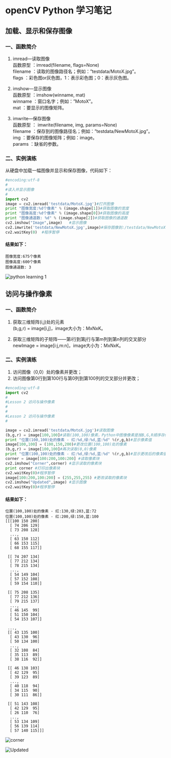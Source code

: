 # openCV Python 学习笔记
## 加载、显示和保存图像
### 一、函数简介

1. imread—读取图像  
函数原型 ：imread(filename, flags=None)  
filename ：读取的图像路径名；例如：”testdata/MotoX.jpg”。  
flags ：彩色图or灰色图，1：表示彩色图；0：表示灰色图。  

2. imshow—显示图像  
函数原型 ：imshow(winname, mat)  
winname ：窗口名字；例如：”MotoX”。  
mat ：要显示的图像矩阵。  

3. imwrite—保存图像   
函数原型 ： imwrite(filename, img, params=None)    
filename ：保存到的图像路径名；例如：”testdata/NewMotoX.jpg”。   
img ：要保存的图像矩阵；例如：image。  
params ：缺省的参数。  

### 二、实例演练
从硬盘中加载一幅图像并显示和保存图像，代码如下：

```python
#encoding:utf-8
#
#读入并显示图像
#
import cv2
image = cv2.imread('testdata/MotoX.jpg')#打开图像
print "图像宽度:%d个像素" % (image.shape[1])#获取图像的宽度
print "图像高度:%d个像素" % (image.shape[0])#获取图像的高度
print "图像通道数: %d" % (image.shape[2])#获取图像的通道数
cv2.imshow("Image",image)   #显示图像
cv2.imwrite('testdata/NewMotoX.jpg',image)#保存图像到:/testdata/NewMotoX.jpg
cv2.waitKey(0)  #程序暂停
```

#### 结果如下：
```
图像宽度:675个像素  
图像高度:600个像素  
图像通道数: 3
```
![python learning 1](http://ww1.sinaimg.cn/large/61b54654gw1extxgv8d1lj21cu10mnhz.jpg)

## 访问与操作像素

### 一、函数简介

1. 获取三维矩阵(i,j)处的元素   
(b,g,r) = image[i,j]，image大小为：MxNxK。

2. 获取三维矩阵的子矩阵——第i行到第j行与第m列到第n列的交叉部分   
newImage = image[i:j,m:n]，image大小为：MxNxK。


### 二、实例演练

1. 访问图像（0,0）处的像素并更改；  
2. 访问图像第0行到第100行与第0列到第100列的交叉部分并更改；

```python
#encoding:utf-8
import cv2
#
#Lesson 2 访问与操作像素
#
#
#Lesson 2 访问与操作像素
#

image = cv2.imread('testdata/MotoX.jpg')#读取图像
(b,g,r) = image[100,100]#读取(100,100)像素，Python中图像像素是按B,G,R顺序存储的
print "位置(100,100)处的像素 - 红:%d,绿:%d,蓝:%d" %(r,g,b)#显示像素值
image[100,100] = (100,150,200)#更改位置(100,100)处的像素
(b,g,r) = image[100,100]#再次读取(0,0)像素
print "位置(100,100)处的像素 - 红:%d,绿:%d,蓝:%d" %(r,g,b)#显示更改后的像素值
corner = image[100:200,100:200] #读取像素块
cv2.imshow("Corner",corner) #显示读取的像素块
print corner #打印出像素块
cv2.waitKey(0)#程序暂停
image[100:200,100:200] = (255,255,255) #更改读取的像素块
cv2.imshow("Updated",image) #显示图像
cv2.waitKey(0)#程序暂停
```

#### 结果如下：

```
位置(100,100)处的像素 - 红:130,绿:203,蓝:72
位置(100,100)处的像素 - 红:200,绿:150,蓝:100
[[[100 150 200]
  [ 74 206 129]
  [ 73 208 128]
  ...,
  [ 63 150 112]
  [ 66 153 115]
  [ 68 155 117]]

 [[ 74 207 134]
  [ 77 212 134]
  [ 78 215 134]
  ...,
  [ 54 149 104]
  [ 57 152 108]
  [ 59 154 110]]

 [[ 75 208 135]
  [ 77 212 136]
  [ 79 215 137]
  ...,
  [ 46 145  99]
  [ 51 150 104]
  [ 54 153 107]]

 ...,
 [[ 43 135 100]
  [ 43 130  96]
  [ 50 134 100]
  ...,
  [ 32 108  84]
  [ 35 113  89]
  [ 38 116  92]]

 [[ 46 138 103]
  [ 42 129  95]
  [ 39 123  89]
  ...,
  [ 40 118  94]
  [ 34 115  90]
  [ 30 111  86]]

 [[ 51 143 108]
  [ 42 129  95]
  [ 26 110  76]
  ...,
  [ 53 134 109]
  [ 56 139 114]
  [ 57 140 115]]]
```
![corner](http://ww1.sinaimg.cn/large/61b54654gw1extzi2o1hhj20b406s74j.jpg)

![Updated](http://ww4.sinaimg.cn/large/61b54654gw1extzinxqnyj211i0yktmf.jpg)
